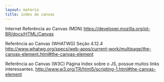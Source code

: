 ```yaml
---
layout: materia
title: index do canvas
---
```



Internet
Referência ao Canvas (MDN)
https://developer.mozilla.org/pt-BR/docs/HTML/Canvas

Referência ao Canvas (WHATWG)
Seção 4.12.4
http://www.whatwg.org/specs/web-apps/current-work/multipage/the-canvas-element.html#the-canvas-element

Referência ao Canvas (W3C)
Página Index sobre o JS, possue muitos links interessantes.
http://www.w3.org/TR/html5/scripting-1.html#the-canvas-element